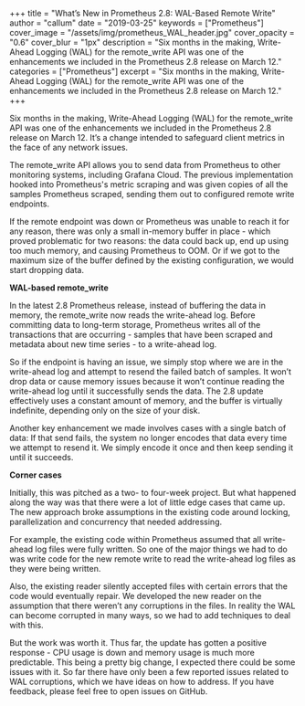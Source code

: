 +++
title = "What’s New in Prometheus 2.8: WAL-Based Remote Write"
author = "callum"
date = "2019-03-25"
keywords = ["Prometheus"]
cover_image = "/assets/img/prometheus_WAL_header.jpg"
cover_opacity = "0.6"
cover_blur = "1px"
description = "Six months in the making, Write-Ahead Logging (WAL) for the remote_write API was one of the enhancements we included in the Prometheus 2.8 release on March 12."
categories = ["Prometheus"]
excerpt = "Six months in the making, Write-Ahead Logging (WAL) for the remote_write API was one of the enhancements we included in the Prometheus 2.8 release on March 12."
+++

Six months in the making, Write-Ahead Logging (WAL) for the remote_write API was one of the enhancements we included in the Prometheus 2.8 release on March 12. It’s a change intended to safeguard client metrics in the face of any network issues.

The remote_write API allows you to send data from Prometheus to other monitoring systems, including Grafana Cloud. The previous implementation hooked into Prometheus's metric scraping and was given copies of all the samples Prometheus scraped, sending them out to configured remote write endpoints.

If the remote endpoint was down or Prometheus was unable to reach it for any reason, there was only a small in-memory buffer in place - which proved problematic for two reasons: the data could back up, end up using too much memory, and causing Prometheus to OOM. Or if we got to the maximum size of the buffer defined by the existing configuration, we would start dropping data.

**WAL-based remote_write**

In the latest 2.8 Prometheus release, instead of buffering the data in memory, the remote_write now reads the write-ahead log. Before committing data to long-term storage, Prometheus writes all of the transactions that are occurring - samples that have been scraped and metadata about new time series - to a write-ahead log.

So if the endpoint is having an issue, we simply stop where we are in the write-ahead log and attempt to resend the failed batch of samples. It won’t drop data or cause memory issues because it won’t continue reading the write-ahead log until it successfully sends the data. The 2.8 update effectively uses a constant amount of memory, and the buffer is virtually indefinite, depending only on the size of your disk.

Another key enhancement we made involves cases with a single batch of data: If that send fails, the system no longer encodes that data every time we attempt to resend it. We simply encode it once and then keep sending it until it succeeds.

**Corner cases**

Initially, this was pitched as a two- to four-week project. But what happened along the way was that there were a lot of little edge cases that came up. The new approach broke assumptions in the existing code around locking, parallelization and concurrency that needed addressing.

For example, the existing code within Prometheus assumed that all write-ahead log files were fully written. So one of the major things we had to do was write code for the new remote write to read the write-ahead log files as they were being written.

Also, the existing reader silently accepted files with certain errors that the code would eventually repair. We developed the new reader on the assumption that there weren’t  any corruptions in the files. In reality the WAL can become corrupted in many ways, so we had to add techniques to deal with this.

But the work was worth it. Thus far, the update has gotten a positive response - CPU usage is down and memory usage is much more predictable. This being a pretty big change, I expected there could be some issues with it. So far there have only been a few reported issues related to WAL corruptions, which we have ideas on how to address. If you have feedback, please feel free to open issues on GitHub.
